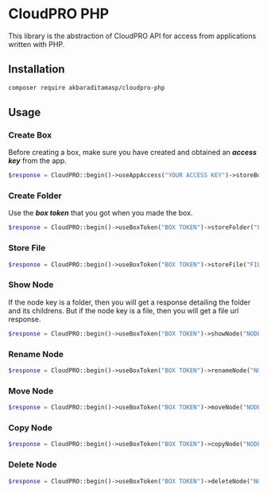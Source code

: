 # CloudPRO PHP

This library is the abstraction of CloudPRO API for access from applications written with PHP.

## Installation

```bash
composer require akbaraditamasp/cloudpro-php
```

## Usage

### Create Box

Before creating a box, make sure you have created and obtained an **_access key_** from the app.

```php
$response = CloudPRO::begin()->useAppAccess("YOUR ACCESS KEY")->storeBox("Box Name");
```

### Create Folder

Use the **_box token_** that you got when you made the box.

```php
$response = CloudPRO::begin()->useBoxToken("BOX TOKEN")->storeFolder("FOLDER NAME", $options);
```

### Store File

```php
$response = CloudPRO::begin()->useBoxToken("BOX TOKEN")->storeFile("FILE NAME", "PATH", $options);
```

### Show Node

If the node key is a folder, then you will get a response detailing the folder and its childrens. But if the node key is a file, then you will get a file url response.

```php
$response = CloudPRO::begin()->useBoxToken("BOX TOKEN")->showNode("NODE KEY");
```

### Rename Node

```php
$response = CloudPRO::begin()->useBoxToken("BOX TOKEN")->renameNode("NODE KEY","NEW NAME");
```

### Move Node

```php
$response = CloudPRO::begin()->useBoxToken("BOX TOKEN")->moveNode("NODE KEY","PARENT KEY");
```

### Copy Node

```php
$response = CloudPRO::begin()->useBoxToken("BOX TOKEN")->copyNode("NODE KEY","PARENT KEY");
```

### Delete Node

```php
$response = CloudPRO::begin()->useBoxToken("BOX TOKEN")->deleteNode("NODE KEY");
```
